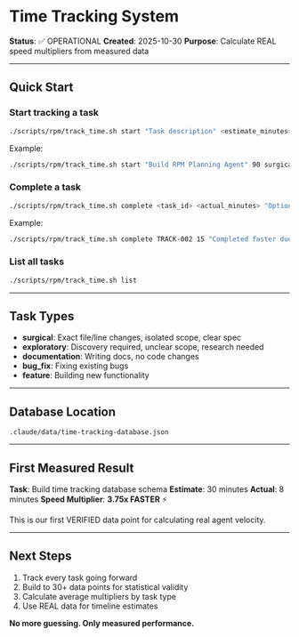 # Time Tracking System

**Status**: ✅ OPERATIONAL
**Created**: 2025-10-30
**Purpose**: Calculate REAL speed multipliers from measured data

---

## Quick Start

### Start tracking a task
```bash
./scripts/rpm/track_time.sh start "Task description" <estimate_minutes> [type] [agent]
```

Example:
```bash
./scripts/rpm/track_time.sh start "Build RPM Planning Agent" 90 surgical claude-code
```

### Complete a task
```bash
./scripts/rpm/track_time.sh complete <task_id> <actual_minutes> "Optional notes"
```

Example:
```bash
./scripts/rpm/track_time.sh complete TRACK-002 15 "Completed faster due to existing template"
```

### List all tasks
```bash
./scripts/rpm/track_time.sh list
```

---

## Task Types

- **surgical**: Exact file/line changes, isolated scope, clear spec
- **exploratory**: Discovery required, unclear scope, research needed
- **documentation**: Writing docs, no code changes
- **bug_fix**: Fixing existing bugs
- **feature**: Building new functionality

---

## Database Location

`.claude/data/time-tracking-database.json`

---

## First Measured Result

**Task**: Build time tracking database schema
**Estimate**: 30 minutes
**Actual**: 8 minutes
**Speed Multiplier**: **3.75x FASTER** ⚡

This is our first VERIFIED data point for calculating real agent velocity.

---

## Next Steps

1. Track every task going forward
2. Build to 30+ data points for statistical validity
3. Calculate average multipliers by task type
4. Use REAL data for timeline estimates

**No more guessing. Only measured performance.**
